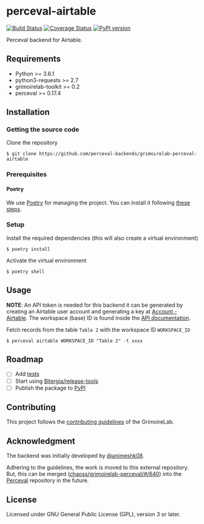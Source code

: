 # perceval-airtable
[![Build Status](https://github.com/perceval-backends/grimoirelab-perceval-airtable/workflows/tests/badge.svg)](https://github.com/perceval-backends/grimoirelab-perceval-airtable/actions?query=workflow:tests+branch:master+event:push) [![Coverage Status](https://img.shields.io/coveralls/perceval-backends/grimoirelab-perceval-airtable.svg)](https://coveralls.io/r/perceval-backends/grimoirelab-perceval-airtable?branch=master) [![PyPI version](https://badge.fury.io/py/perceval-airtable.svg)](https://badge.fury.io/py/perceval-airtable)

Perceval backend for Airtable.

## Requirements

* Python >= 3.6.1
* python3-requests >= 2.7
* grimoirelab-toolkit >= 0.2
* perceval >= 0.17.4

## Installation

### Getting the source code

Clone the repository
```
$ git clone https://github.com/perceval-backends/grimoirelab-perceval-airtable
```

### Prerequisites

#### Poetry

We use [Poetry](https://python-poetry.org/docs/) for managing the project. You can install it following [these steps](https://python-poetry.org/docs/#installation).

### Setup

Install the required dependencies (this will also create a virtual environment)
```
$ poetry install
```

Activate the virtual environment
```
$ poetry shell
```

## Usage

**NOTE**: An API token is needed for this backend it can be generated by creating an Airtable user account and generating a key at [Account - Airtable](https://airtable.com/account). The workspace (base) ID is found inside the [API documentation](https://airtable.com/api).

Fetch records from the table `Table 2` with the workspace ID `WORKSPACE_ID`
```
$ perceval airtable WORKSPACE_ID "Table 2" -t xxxx
```

## Roadmap

- [ ] Add [tests](https://github.com/perceval-backends/grimoirelab-perceval-airtable/blob/master/tests/test_airtable.py)
- [ ] Start using [Bitergia/release-tools](https://github.com/Bitergia/release-tools)
- [ ] Publish the package to [PyPI](https://pypi.org/)

## Contributing

This project follows the [contributing guidelines](https://github.com/chaoss/grimoirelab/blob/master/CONTRIBUTING.md) of the GrimoireLab.

## Acknowledgment

The backend was initially developed by [@animeshk08](https://github.com/animeshk08).

Adhering to the guidelines, the work is moved to this external repository. But, this can be merged ([chaoss/grimoirelab-perceval/#/640](https://github.com/chaoss/grimoirelab-perceval/pull/640)) into the [Perceval](https://github.com/chaoss/grimoirelab-perceval) repository in the future.

## License

Licensed under GNU General Public License (GPL), version 3 or later.
